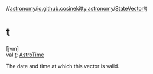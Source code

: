 //[astronomy](../../../index.md)/[io.github.cosinekitty.astronomy](../index.md)/[StateVector](index.md)/[t](t.md)

# t

[jvm]\
val [t](t.md): [AstroTime](../-astro-time/index.md)

The date and time at which this vector is valid.
